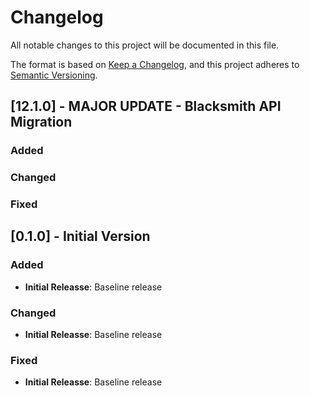 # Changelog

All notable changes to this project will be documented in this file.

The format is based on [Keep a Changelog](https://keepachangelog.com/en/1.0.0/),
and this project adheres to [Semantic Versioning](https://semver.org/spec/v2.0.0.html).



## [12.1.0] - MAJOR UPDATE - Blacksmith API Migration

### Added


### Changed


### Fixed





## [0.1.0] - Initial Version

### Added
- **Initial Releasse**: Baseline release

### Changed
- **Initial Releasse**: Baseline release

### Fixed
- **Initial Releasse**: Baseline release